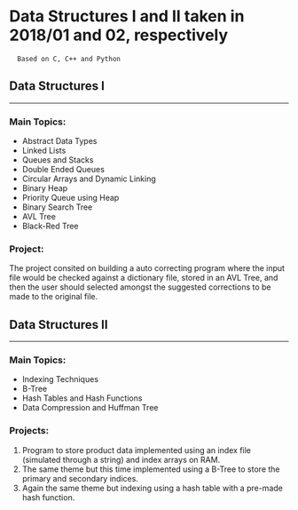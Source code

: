 
# Data Structures I and II taken in 2018/01 and 02, respectively
```
  Based on C, C++ and Python
```
## Data Structures I
---
### Main Topics:
* Abstract Data Types 
* Linked Lists
* Queues and Stacks
* Double Ended Queues 
* Circular Arrays and Dynamic Linking
* Binary Heap
* Priority Queue using Heap
* Binary Search Tree
* AVL Tree
* Black-Red Tree

### Project:
The project consited on building a auto correcting program where the input file would be checked against a dictionary file, stored in an AVL Tree, and then the user should selected amongst the suggested corrections to be made to the original file.

## Data Structures II
---
### Main Topics:
* Indexing Techniques
* B-Tree
* Hash Tables and Hash Functions
* Data Compression and Huffman Tree

### Projects:
1. Program to store product data implemented using an index file (simulated through a string) and index arrays on RAM.
2. The same theme but this time implemented using a B-Tree to store the primary and secondary indices.
3. Again the same theme but indexing using a hash table with a pre-made hash function.


